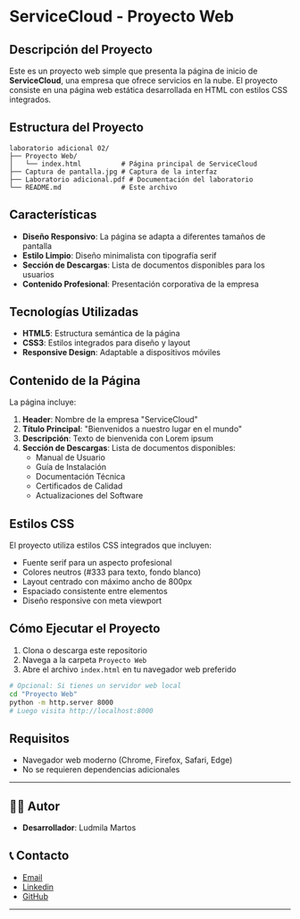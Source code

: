 # ServiceCloud - Proyecto Web

## Descripción del Proyecto

Este es un proyecto web simple que presenta la página de inicio de **ServiceCloud**, una empresa que ofrece servicios en la nube. El proyecto consiste en una página web estática desarrollada en HTML con estilos CSS integrados.

## Estructura del Proyecto

```
laboratorio adicional 02/
├── Proyecto Web/
│   └── index.html          # Página principal de ServiceCloud
├── Captura de pantalla.jpg # Captura de la interfaz
├── Laboratorio adicional.pdf # Documentación del laboratorio
└── README.md               # Este archivo
```

## Características

- **Diseño Responsivo**: La página se adapta a diferentes tamaños de pantalla
- **Estilo Limpio**: Diseño minimalista con tipografía serif
- **Sección de Descargas**: Lista de documentos disponibles para los usuarios
- **Contenido Profesional**: Presentación corporativa de la empresa

## Tecnologías Utilizadas

- **HTML5**: Estructura semántica de la página
- **CSS3**: Estilos integrados para diseño y layout
- **Responsive Design**: Adaptable a dispositivos móviles

## Contenido de la Página

La página incluye:

1. **Header**: Nombre de la empresa "ServiceCloud"
2. **Título Principal**: "Bienvenidos a nuestro lugar en el mundo"
3. **Descripción**: Texto de bienvenida con Lorem ipsum
4. **Sección de Descargas**: Lista de documentos disponibles:
   - Manual de Usuario
   - Guía de Instalación
   - Documentación Técnica
   - Certificados de Calidad
   - Actualizaciones del Software

## Estilos CSS

El proyecto utiliza estilos CSS integrados que incluyen:

- Fuente serif para un aspecto profesional
- Colores neutros (#333 para texto, fondo blanco)
- Layout centrado con máximo ancho de 800px
- Espaciado consistente entre elementos
- Diseño responsive con meta viewport

## Cómo Ejecutar el Proyecto

1. Clona o descarga este repositorio
2. Navega a la carpeta `Proyecto Web`
3. Abre el archivo `index.html` en tu navegador web preferido

```bash
# Opcional: Si tienes un servidor web local
cd "Proyecto Web"
python -m http.server 8000
# Luego visita http://localhost:8000
```

## Requisitos

- Navegador web moderno (Chrome, Firefox, Safari, Edge)
- No se requieren dependencias adicionales


---

## 👨‍💻 Autor

- **Desarrollador**: Ludmila Martos

## 📞 Contacto

-  [Email](ludmilamartos@gmail.com)
-  [Linkedin](https://www.linkedin.com/in/ludmimar89/)
- [GitHub](https://github.com/Ludmimar)

---
